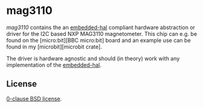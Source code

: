 mag3110
=======

_mag3110_ contains the an [embedded-hal][] compliant hardware abstraction or
driver for the I2C based NXP MAG3110 magnetometer. This chip can e.g. be found
on the [micro:bit][BBC micro:bit] board and an example use can be found in my
[microbit][microbit crate].

The driver is hardware agnostic and should (in theory) work with any
implementation of the [embedded-hal][].

[embedded-hal]: https://github.com/japaric/embedded-hal.git
[micro:bit]: https://microbit.org
[microbit]: https://github.com/therealprof/microbit.git

License
-------

[0-clause BSD license](LICENSE-0BSD.txt).
